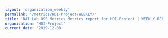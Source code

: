 ```yaml
---
layout: 'organization_weekly'
permalink: '/metrics/HDI-Project/WEEKLY/'
title: 'DAI Lab OSS Metrics Metrics report for HDI-Project | WEEKLY-REPORT-2019-12-08'
organization: 'HDI-Project'
current_date: '2019-12-08'
---
```

